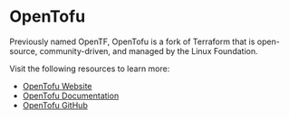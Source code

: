 # OpenTofu

Previously named OpenTF, OpenTofu is a fork of Terraform that is open-source, community-driven, and managed by the Linux Foundation.

Visit the following resources to learn more:

- [OpenTofu Website](https://opentofu.org/)
- [OpenTofu Documentation](https://opentofu.org/docs/)
- [OpenTofu GitHub](https://github.com/opentofu/opentofu?tab=readme-ov-file)
